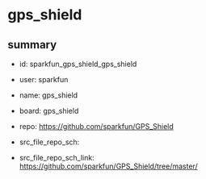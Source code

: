 # gps_shield
 
## summary 
* id: sparkfun_gps_shield_gps_shield
* user: sparkfun
* name: gps_shield
* board: gps_shield
* repo: https://github.com/sparkfun/GPS_Shield



* src_file_repo_sch: 
* src_file_repo_sch_link: https://github.com/sparkfun/GPS_Shield/tree/master/






